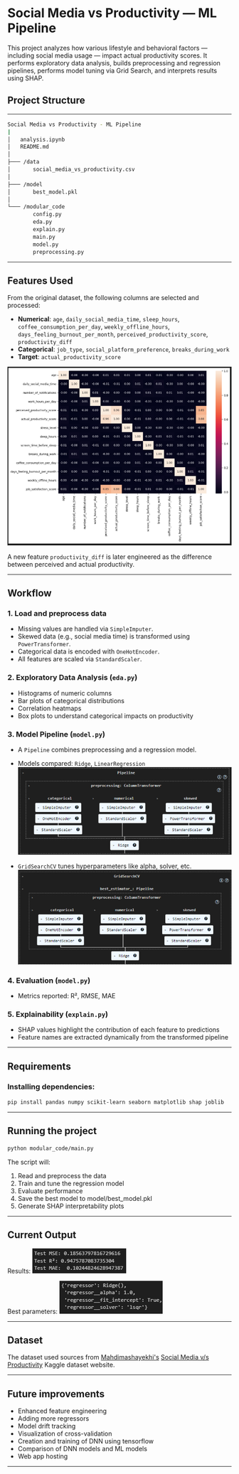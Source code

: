 # Social Media vs Productivity — ML Pipeline

This project analyzes how various lifestyle and behavioral factors — including social media usage — impact actual productivity scores. It performs exploratory data analysis, builds preprocessing and regression pipelines, performs model tuning via Grid Search, and interprets results using SHAP.

## Project Structure

---

```bash
Social Media vs Productivity - ML Pipeline
|
│   analysis.ipynb
│   README.md
│
├─── /data
│       social_media_vs_productivity.csv
│
├─── /model
│       best_model.pkl
│
└─── /modular_code
        config.py
        eda.py
        explain.py
        main.py
        model.py
        preprocessing.py
```

---

## Features Used

From the original dataset, the following columns are selected and processed:

- **Numerical**: `age`, `daily_social_media_time`, `sleep_hours`, `coffee_consumption_per_day`, `weekly_offline_hours`, `days_feeling_burnout_per_month`, `perceived_productivity_score`, `productivity_diff`
- **Categorical**: `job_type`, `social_platform_preference`, `breaks_during_work`
- **Target**: `actual_productivity_score`

<img src = "images/heatmap.png"/>

A new feature `productivity_diff` is later engineered as the difference between perceived and actual productivity.

---

## Workflow

### 1. Load and preprocess data
- Missing values are handled via `SimpleImputer`.
- Skewed data (e.g., social media time) is transformed using `PowerTransformer`.
- Categorical data is encoded with `OneHotEncoder`.
- All features are scaled via `StandardScaler`.

### 2. Exploratory Data Analysis (`eda.py`)
- Histograms of numeric columns
- Bar plots of categorical distributions
- Correlation heatmaps
- Box plots to understand categorical impacts on productivity

### 3. Model Pipeline (`model.py`)
- A `Pipeline` combines preprocessing and a regression model.
- Models compared: `Ridge`, `LinearRegression`
<img src="images/pipeline.png"></img>


- `GridSearchCV` tunes hyperparameters like alpha, solver, etc.
<img src="images/grid_search.png"></img>

### 4. Evaluation (`model.py`)
- Metrics reported: R², RMSE, MAE

### 5. Explainability (`explain.py`)
- SHAP values highlight the contribution of each feature to predictions
- Feature names are extracted dynamically from the transformed pipeline

---

## Requirements

### Installing dependencies:

```bash
pip install pandas numpy scikit-learn seaborn matplotlib shap joblib
```

---

## Running the project

```bash
python modular_code/main.py
```

The script will:
1) Read and preprocess the data
2) Train and tune the regression model
3) Evaluate performance
4) Save the best model to model/best_model.pkl
5) Generate SHAP interpretability plots

---

## Current Output

Results: 
<img src="images/results.png"></img>

Best parameters:
<img src="images/params.png"></img>

---

## Dataset

The dataset used sources from [Mahdimashayekhi's](https://www.kaggle.com/mahdimashayekhi) [Social Media v/s Productivity](https://www.kaggle.com/datasets/mahdimashayekhi/social-media-vs-productivity/data) Kaggle dataset website.

---

## Future improvements

- Enhanced feature engineering
- Adding more regressors
- Model drift tracking
- Visualization of cross-validation
- Creation and training of DNN using tensorflow
- Comparison of DNN models and ML models
- Web app hosting


---
